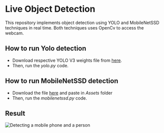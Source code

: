 # Live Object Detection

This repository implements object detection using YOLO and MobileNetSSD techniques in real time. Both techniques uses OpenCv to access the webcam. 

## How to run Yolo detection
- Download respective YOLO V3 weights file from [here](https://pjreddie.com/darknet/yolo/).
- Then, run the *yolo.py* code.

## How to run MobileNetSSD detection
- Download the file [here](https://drive.google.com/file/d/1WdJe-9_2j-94tgs7erPl795hLQipZJUI/view?usp=sharing) and paste in *Assets* folder
- Then, run the *mobilenetssd.py* code.

## Result
![Detecting a mobile phone and a person](https://alexsikorski.net/img/live-object-detection/detection.jpg)
